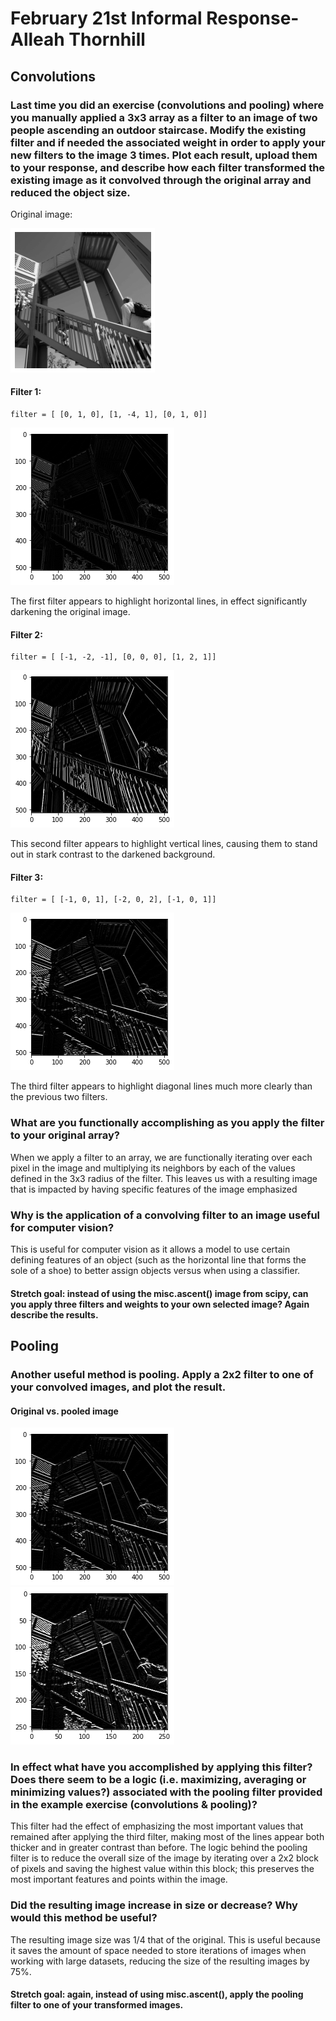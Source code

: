 # February 21st Informal Response- Alleah Thornhill

## Convolutions

### Last time you did an exercise (convolutions and pooling) where you manually applied a 3x3 array as a filter to an image of two people ascending an outdoor staircase. Modify the existing filter and if needed the associated weight in order to apply your new filters to the image 3 times. Plot each result, upload them to your response, and describe how each filter transformed the existing image as it convolved through the original array and reduced the object size. 

Original image: 

![](origimg.png)

#### Filter 1: 

```
filter = [ [0, 1, 0], [1, -4, 1], [0, 1, 0]]
```

![](filter1.png)

The first filter appears to highlight horizontal lines, in effect significantly darkening the original image.

#### Filter 2:

```
filter = [ [-1, -2, -1], [0, 0, 0], [1, 2, 1]]
```

![](filter2.png)

This second filter appears to highlight vertical lines, causing them to stand out in stark contrast to the darkened background.

#### Filter 3:

```
filter = [ [-1, 0, 1], [-2, 0, 2], [-1, 0, 1]]
```

![](filter3.png)


The third filter appears to highlight diagonal lines much more clearly than the previous two filters.


### What are you functionally accomplishing as you apply the filter to your original array? 

When we apply a filter to an array, we are functionally iterating over each pixel in the image and multiplying its neighbors by each of the values defined in the 3x3 radius of the filter. This leaves us with a resulting image that is impacted by having specific features of the image emphasized 

### Why is the application of a convolving filter to an image useful for computer vision? 

This is useful for computer vision as it allows a model to use certain defining features of an object (such as the horizontal line that forms the sole of a shoe) to better assign objects versus when using a classifier.

#### Stretch goal: instead of using the misc.ascent() image from scipy, can you apply three filters and weights to your own selected image? Again describe the results.


## Pooling

### Another useful method is pooling. Apply a 2x2 filter to one of your convolved images, and plot the result. 

#### Original vs. pooled image

![](filter3.png) ![](pool1.png)

### In effect what have you accomplished by applying this filter? Does there seem to be a logic (i.e. maximizing, averaging or minimizing values?) associated with the pooling filter provided in the example exercise (convolutions & pooling)? 
This filter had the effect of emphasizing the most important values that remained after applying the third filter, making most of the lines appear both thicker and in greater contrast than before. The logic behind the pooling filter is to reduce the overall size of the image by iterating over a 2x2 block of pixels and saving the highest value within this block; this preserves the most important features and points within the image.

### Did the resulting image increase in size or decrease? Why would this method be useful? 

The resulting image size was 1/4 that of the original. This is useful because it saves the amount of space needed to store iterations of images when working with large datasets, reducing the size of the resulting images by 75%.

#### Stretch goal: again, instead of using misc.ascent(), apply the pooling filter to one of your transformed images.
